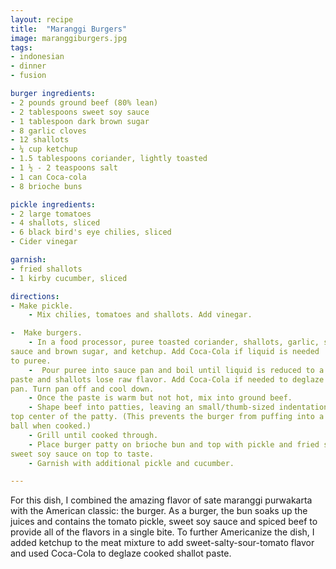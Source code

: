 ```yaml
---
layout: recipe
title:  "Maranggi Burgers"
image: maranggiburgers.jpg
tags:
- indonesian
- dinner
- fusion

burger ingredients:
- 2 pounds ground beef (80% lean)
- 2 tablespoons sweet soy sauce
- 1 tablespoon dark brown sugar
- 8 garlic cloves
- 12 shallots
- ¼ cup ketchup
- 1.5 tablespoons coriander, lightly toasted
- 1 ½ - 2 teaspoons salt
- 1 can Coca-cola
- 8 brioche buns

pickle ingredients:
- 2 large tomatoes
- 4 shallots, sliced
- 6 black bird's eye chilies, sliced
- Cider vinegar

garnish:
- fried shallots
- 1 kirby cucumber, sliced

directions:
- Make pickle.  
    - Mix chilies, tomatoes and shallots. Add vinegar.

-  Make burgers.
    - In a food processor, puree toasted coriander, shallots, garlic, sweet soy
sauce and brown sugar, and ketchup. Add Coca-Cola if liquid is needed
to puree.
    -  Pour puree into sauce pan and boil until liquid is reduced to a syrupy
paste and shallots lose raw flavor. Add Coca-Cola if needed to deglaze
pan. Turn pan off and cool down.
    - Once the paste is warm but not hot, mix into ground beef.
    - Shape beef into patties, leaving an small/thumb-sized indentation in the
top center of the patty. (This prevents the burger from puffing into a round
ball when cooked.)
    - Grill until cooked through.
    - Place burger patty on brioche bun and top with pickle and fried shallots. Pour
sweet soy sauce on top to taste.
    - Garnish with additional pickle and cucumber.

---
```


For this dish, I combined the amazing flavor of sate maranggi purwakarta with the
American classic: the burger. As a burger, the bun soaks up the juices and contains
the tomato pickle, sweet soy sauce and spiced beef to provide all of the flavors in a
single bite. To further Americanize the dish, I added ketchup to the meat mixture to add
sweet-salty-sour-tomato flavor and used Coca-Cola to deglaze cooked shallot paste.
